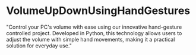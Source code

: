 # VolumeUpDownUsingHandGestures
"Control your PC's volume with ease using our innovative hand-gesture controlled project. Developed in Python, this technology allows users to adjust the volume with simple hand movements, making it a practical solution for everyday use."
